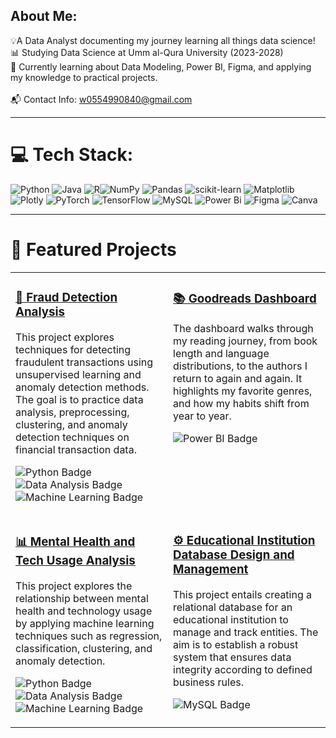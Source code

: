 ## About Me:
💡A Data Analyst documenting my journey learning all things data science!<br/>📊 Studying Data Science at Umm al-Qura University (2023-2028)<br/>🌱 Currently learning about Data Modeling, Power BI, Figma, and applying my knowledge to practical projects. <br/><br>📬 Contact Info: w0554990840@gmail.com

---

# 💻 Tech Stack:
![Python](https://img.shields.io/badge/python-3670A0?style=for-the-badge&logo=python&logoColor=ffdd54) ![Java](https://img.shields.io/badge/java-%23ED8B00.svg?style=for-the-badge&logo=openjdk&logoColor=white) ![R](https://img.shields.io/badge/r-%23276DC3.svg?style=for-the-badge&logo=r&logoColor=white)![NumPy](https://img.shields.io/badge/numpy-%23013243.svg?style=for-the-badge&logo=numpy&logoColor=white) ![Pandas](https://img.shields.io/badge/pandas-%23150458.svg?style=for-the-badge&logo=pandas&logoColor=white) ![scikit-learn](https://img.shields.io/badge/scikit--learn-%23F7931E.svg?style=for-the-badge&logo=scikit-learn&logoColor=white) ![Matplotlib](https://img.shields.io/badge/Matplotlib-%23ffffff.svg?style=for-the-badge&logo=Matplotlib&logoColor=black) ![Plotly](https://img.shields.io/badge/Plotly-%233F4F75.svg?style=for-the-badge&logo=plotly&logoColor=white) ![PyTorch](https://img.shields.io/badge/PyTorch-%23EE4C2C.svg?style=for-the-badge&logo=PyTorch&logoColor=white) ![TensorFlow](https://img.shields.io/badge/TensorFlow-%23FF6F00.svg?style=for-the-badge&logo=TensorFlow&logoColor=white) ![MySQL](https://img.shields.io/badge/mysql-4479A1.svg?style=for-the-badge&logo=mysql&logoColor=white) ![Power Bi](https://img.shields.io/badge/power_bi-F2C811?style=for-the-badge&logo=power%20bi&logoColor=black) ![Figma](https://img.shields.io/badge/figma-%23F24E1E.svg?style=for-the-badge&logo=figma&logoColor=white) ![Canva](https://img.shields.io/badge/Canva-%2300C4CC.svg?style=for-the-badge&logo=Canva&logoColor=white)

---

# 🚀 Featured Projects

<table width="100%">
  <tr>
    <td width="50%" valign="top">
      <h3><a href="https://github.com/SaraNaifAljohani/Fraud-Detection-Analysis-Project">🚨 Fraud Detection Analysis</a></h3>
      <p>This project explores techniques for detecting fraudulent transactions using unsupervised learning and anomaly detection methods. The goal is to practice data analysis, preprocessing, clustering, and anomaly detection techniques on financial transaction data.</p>
      <p>
        <img src="https://img.shields.io/badge/python-3670A0?style=for-the-badge&logo=python&logoColor=ffdd54" alt="Python Badge">
        <img src="https://img.shields.io/badge/Data%20Analysis-ffe199?style=for-the-badge" alt="Data Analysis Badge">
        <img src="https://img.shields.io/badge/Machine%20Learning-3571A1?style=for-the-badge&logo=neural-network&logoColor=white" alt="Machine Learning Badge">
      </p>
    </td>
    <td width="50%" valign="top">
      <h3><a href="https://github.com/SaraNaifAljohani/Goodreads-Dashboard">📚 Goodreads Dashboard</a></h3>
      <p>The dashboard walks through my reading journey, from book length and language distributions, to the authors I return to again and again. It highlights my favorite genres, and how my habits shift from year to year.</p>
      <p>
        <img src="https://img.shields.io/badge/Power%20BI-F2C811?style=for-the-badge&logo=power%20bi&logoColor=black" alt="Power BI Badge">
      </p>
    </td>
  </tr>
  <tr>
    <td width="50%" valign="top">
      <h3><a href="https://github.com/SaraNaifAljohani/Mental-Health-and-Tech-Usage-Analysis">📊 Mental Health and Tech Usage Analysis</a></h3>
      <p>This project explores the relationship between mental health and technology usage by applying machine learning techniques such as regression, classification, clustering, and anomaly detection.</p>
      <p>
        <img src="https://img.shields.io/badge/python-3670A0?style=for-the-badge&logo=python&logoColor=ffdd54" alt="Python Badge">
        <img src="https://img.shields.io/badge/Data%20Analysis-ffe199?style=for-the-badge" alt="Data Analysis Badge">
        <img src="https://img.shields.io/badge/Machine%20Learning-3571A1?style=for-the-badge&logo=neural-network&logoColor=white" alt="Machine Learning Badge">
      </p>
    </td>
    <td width="50%" valign="top">
      <h3><a href="https://github.com/SaraNaifAljohani/Educational-Institution-Database-Design-and-Management">⚙️ Educational Institution Database Design and Management</a></h3>
      <p>This project entails creating a relational database for an educational institution to manage and track entities. The aim is to establish a robust system that ensures data integrity according to defined business rules.</p>
      <p>
         <img src="https://img.shields.io/badge/mysql-4479A1.svg?style=for-the-badge&logo=mysql&logoColor=white" alt="MySQL Badge">
      </p>
    </td>
  </tr>
</table>
